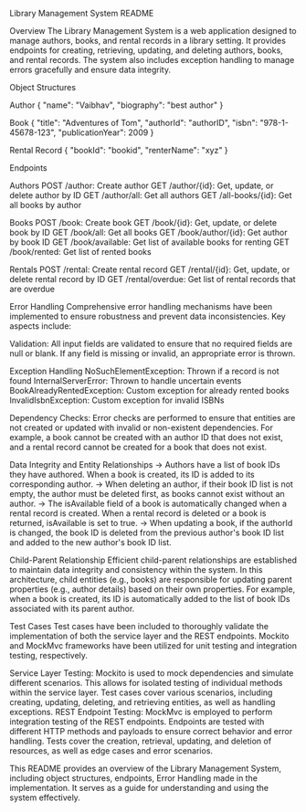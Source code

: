 
Library Management System README

Overview
The Library Management System is a web application designed to manage authors, books, and rental records in a library setting. It provides endpoints for creating, retrieving, updating, and deleting authors, books, and rental records. The system also includes exception handling to manage errors gracefully and ensure data integrity.

Object Structures

Author
{
    "name": "Vaibhav",
    "biography": "best author"
}

Book
{
    "title": "Adventures of Tom",
    "authorId": "authorID",
    "isbn": "978-1-45678-123",
    "publicationYear": 2009
}

Rental Record
{
    "bookId": "bookid",
    "renterName": "xyz"
}

Endpoints

Authors
POST /author: Create author
GET /author/{id}: Get, update, or delete author by ID
GET /author/all: Get all authors
GET /all-books/{id}: Get all books by author

Books
POST /book: Create book
GET /book/{id}: Get, update, or delete book by ID
GET /book/all: Get all books
GET /book/author/{id}: Get author by book ID
GET /book/available: Get list of available books for renting
GET /book/rented: Get list of rented books

Rentals
POST /rental: Create rental record
GET /rental/{id}: Get, update, or delete rental record by ID
GET /rental/overdue: Get list of rental records that are overdue

Error Handling
Comprehensive error handling mechanisms have been implemented to ensure robustness and prevent data inconsistencies. Key aspects include:

Validation: All input fields are validated to ensure that no required fields are null or blank. If any field is missing or invalid, an appropriate error is thrown.

Exception Handling
NoSuchElementException: Thrown if a record is not found
InternalServerError: Thrown to handle uncertain events
BookAlreadyRentedException: Custom exception for already rented books
InvalidIsbnException: Custom exception for invalid ISBNs

Dependency Checks: Error checks are performed to ensure that entities are not created or updated with invalid or non-existent dependencies. For example, a book cannot be created with an author ID that does not exist, and a rental record cannot be created for a book that does not exist.

Data Integrity and Entity Relationships
-> Authors have a list of book IDs they have authored. When a book is created, its ID is added to its corresponding author.
-> When deleting an author, if their book ID list is not empty, the author must be deleted first, as books cannot exist without an author.
-> The isAvailable field of a book is automatically changed when a rental record is created. When a rental record is deleted or a book is returned, isAvailable is set to true.
-> When updating a book, if the authorId is changed, the book ID is deleted from the previous author's book ID list and added to the new author's book ID list.

Child-Parent Relationship
Efficient child-parent relationships are established to maintain data integrity and consistency within the system. In this architecture, child entities (e.g., books) are responsible for updating parent properties (e.g., author details) based on their own properties. For example, when a book is created, its ID is automatically added to the list of book IDs associated with its parent author.

Test Cases
Test cases have been included to thoroughly validate the implementation of both the service layer and the REST endpoints. Mockito and MockMvc frameworks have been utilized for unit testing and integration testing, respectively.

Service Layer Testing: Mockito is used to mock dependencies and simulate different scenarios. This allows for isolated testing of individual methods within the service layer. Test cases cover various scenarios, including creating, updating, deleting, and retrieving entities, as well as handling exceptions.
REST Endpoint Testing: MockMvc is employed to perform integration testing of the REST endpoints. Endpoints are tested with different HTTP methods and payloads to ensure correct behavior and error handling. Tests cover the creation, retrieval, updating, and deletion of resources, as well as edge cases and error scenarios.

This README provides an overview of the Library Management System, including object structures, endpoints, Error Handling made in the implementation. It serves as a guide for understanding and using the system effectively.
